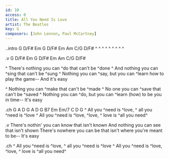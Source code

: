 ```yaml
---
id: 10
access: 0
title: All You Need Is Love
artist: The Beatles
key: G
composers: [John Lennon, Paul McCartney]
---
```

..intro G D/F# Em G D/F# Em Am C/G D/F#
^ ^ ^ ^ ^ ^ ^ ^ ^

.v G D/F# Em G D/F# Em Am C/G D/F#

^ There's nothing you can ^do that can't be ^done 
^ And nothing you can ^sing that can't be ^sung 
^ Nothing you can ^say, but you can ^learn how to play the game--
And it's easy

^ Nothing you can ^make that can't be ^made 
^ No one you can ^save that can't be ^saved 
^ Nothing you can ^do, but you can ^learn (how) to be you in time--
It's easy

   .ch G A D G A D G B7 Em Em/7 C D G
   ^ All you ^need is ^love, 		^ all you ^need is ^love 
   ^ All you ^need is ^love, 		^love, ^ love is ^all you need^ 

.v 
There's nothin' you can know that isn't known
And nothing you can see that isn't shown
There's nowhere you can be that isn't where you're meant to be--
It's easy

   .ch
   ^ All you ^need is ^love, ^ all you ^need is ^love 
   ^ All you ^need is ^love, ^love, ^ love is ^all you need^ 